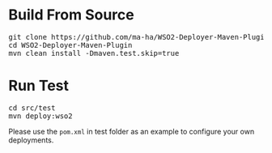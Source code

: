 Build From Source
=================
<pre>
git clone https://github.com/ma-ha/WSO2-Deployer-Maven-Plugin.git
cd WSO2-Deployer-Maven-Plugin
mvn clean install -Dmaven.test.skip=true
</pre>

Run Test
========
<pre>
cd src/test
mvn deploy:wso2
</pre>

Please use the <code>pom.xml</code> in test folder as an example to configure your own deployments.  